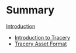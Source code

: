 # Summary
[Introduction](Intro.md)

- [Introduction to Tracery](Tracery_intro.md)
- [Tracery Asset Format](Tracery_format.md)